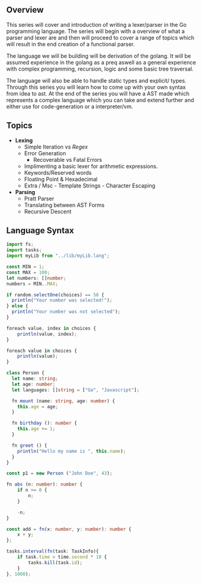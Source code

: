 ## Overview

This series will cover and introduction of writing a lexer/parser in the Go programming language. The series will begin with a overview of what a parser and lexer are and then will proceed to cover a range of topics which will result in the end creation of a functional parser.

The language we will be building will be derivation of the golang. It will be assumed experience in the golang as a preq aswell as a general experience with complex programming, recursion, logic and some basic tree traversal.

The language will also be able to handle static types and explicit/ types. Through this series you will learn how to come up with your own syntax from idea to ast. At the end of the series you will have a AST made which represents a complex language which you can take and extend further and either use for code-generation or a interpreter/vm.


## Topics

- **Lexing**
  - Simple Iteration vs _Regex_
  - Error Generation
    - Recoverable vs Fatal Errors
  - Implimenting a basic lexer for arithmetic expressions.
  - Keywords/Reserved words
  - Floating Point & Hexadecimal
  - Extra / Msc - Template Strings - Character Escaping
- **Parsing**
  - Pratt Parser
  - Translating between AST Forms
  - Recursive Descent

## Language Syntax

```ts
import fs;
import tasks;
import myLib from "../lib/myLib.lang";

const MIN = 1;
const MAX = 100;
let numbers: []number;
numbers = MIN..MAX;

if random.selectOne(choices) == 50 {
  println("Your number was selected!");
} else {
  println("Your number was not selected");
}

foreach value, index in choices {
    println(value, index);
}

foreach value in choices {
    println(value);
}

class Person {
  let name: string;
  let age: number;
  let languages: []string = ["Go", "Javascript"];

  fn mount (name: string, age: number) {
    this.age = age;
  }

  fn birthday (): number {
    this.age += 1;
  }

  fn greet () {
    println("Hello my name is ", this.name);
  }
}

const p1 = new Person ("John Doe", 43);

fn abs (n: number): number {
	if n >= 0 {
		n;
	}

	-n;
}

const add = fn(x: number, y: number): number {
	x + y;
};

tasks.interval(fn(task: TaskInfo){
	if task.time > time.second * 10 {
		tasks.kill(task.id);
	}
}, 1000);

```

